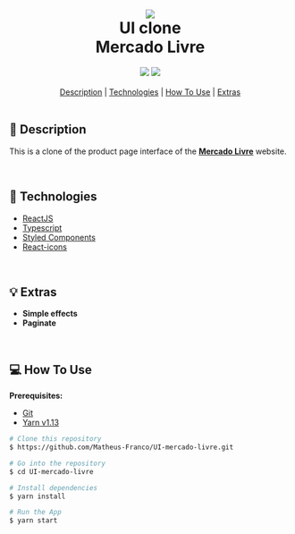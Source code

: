 <h1 align="center">
<img src=".github/mercadolivreUI.gif" />
    <br>
    <strong>UI clone</strong> <br>
    Mercado Livre
</h1>

<div align="center">
    <img src="https://img.shields.io/badge/TypeScript-93.3%25-blue">
    <img src="https://img.shields.io/badge/Languages-1-blue">
</div>

<br />

<div align="center">
    <a href="#scroll-description">Description</a>
    |
    <a href="#rocket-technologies">Technologies</a>
    |
    <a href="#computer-how-to-use">How To Use</a>
    |
    <a href="#bulb-extras">Extras</a>
</div>

<br />

## :scroll: Description

This is a clone of the product page interface of the
<strong>[Mercado Livre](https://www.mercadolivre.com.br/)</strong> website.

<br />

## :rocket: Technologies

- [ReactJS](https://reactjs.org/)
- [Typescript](https://www.typescriptlang.org/)
- [Styled Components](https://styled-components.com/)
- [React-icons](https://react-icons.github.io/react-icons/)

<br />

## :bulb: Extras

- <strong>Simple effects</strong>
- <strong>Paginate</strong>

<br />

## :computer: How To Use

<strong>Prerequisites:</strong>
- [Git](https://git-scm.com/)
- [Yarn v1.13 ](https://yarnpkg.com/)

```bash
# Clone this repository
$ https://github.com/Matheus-Franco/UI-mercado-livre.git

# Go into the repository
$ cd UI-mercado-livre

# Install dependencies
$ yarn install

# Run the App
$ yarn start

```
